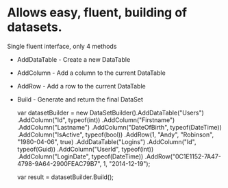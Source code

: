 Allows easy, fluent, building of datasets.
==========================================

Single fluent interface, only 4 methods

 - AddDataTable - Create a new DataTable
 - AddColumn - Add a column to the current DataTable
 - AddRow - Add a row to the current DataTable
 - Build - Generate and return the final DataSet

    var datasetBuilder =
                new DataSetBuilder().AddDataTable("Users")
                    .AddColumn("Id", typeof(int))
                    .AddColumn("Firstname")
                    .AddColumn("Lastname")
                    .AddColumn("DateOfBirth", typeof(DateTime))
                    .AddColumn("IsActive", typeof(bool))
                    .AddRow(1, "Andy", "Robinson", "1980-04-06", true)
                    .AddDataTable("Logins")
                    .AddColumn("Id", typeof(Guid))
                    .AddColumn("UserId", typeof(int))
                    .AddColumn("LoginDate", typeof(DateTime))
                    .AddRow("0C1E1152-7A47-4798-9A64-2900FEAC79B7", 1, "2014-12-19");
        
    var result = datasetBuilder.Build();
